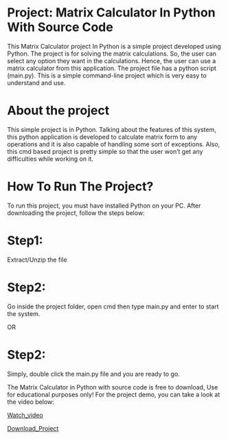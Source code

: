 # Project: Matrix Calculator In Python With Source Code

This Matrix Calculator project In Python is a simple project developed using Python. The project is for solving the matrix calculations. So, the user can select any option they want in the calculations. Hence, the user can use a matrix calculator from this application. The project file has a python script (main.py). This is a simple command-line project which is very easy to understand and use.

# About the project
This simple project is in Python. Talking about the features of this system, this python application is developed to calculate matrix form to any operations and it is also capable of handling some sort of exceptions. Also, this cmd based project is pretty simple so that the user won’t get any difficulties while working on it.

# How To Run The Project?
To run this project, you must have installed Python on your PC. After downloading the project, follow the steps below:


# Step1:
Extract/Unzip the file

# Step2:
Go inside the project folder, open cmd then type main.py and enter to start the system.

OR

# Step2:
Simply, double click the main.py file and you are ready to go.

The Matrix Calculator in Python with source code is free to download, Use for educational purposes only! For the project demo, you can take a look at the video below:

[Watch_video](https://www.youtube.com/watch?time_continue=175&v=_QBR81WAktU&feature=emb_logo)

[Download_Project](https://github.com/vkn84527/MATRIX-CALCULATOR-IN-PYTHON)
